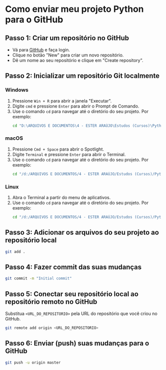 # Como enviar meu projeto Python para o GitHub

## Passo 1: Criar um repositório no GitHub
- Vá para [GitHub](https://github.com) e faça login.
- Clique no botão "New" para criar um novo repositório.
- Dê um nome ao seu repositório e clique em "Create repository".

## Passo 2: Inicializar um repositório Git localmente
### Windows
1. Pressione `Win + R` para abrir a janela "Executar".
2. Digite `cmd` e pressione `Enter` para abrir o Prompt de Comando.
3. Use o comando `cd` para navegar até o diretório do seu projeto. Por exemplo:
   ```sh
   cd "D:\ARQUIVOS E DOCUMENTOS\4 - ESTER ARAÚJO\Estudos (Cursos)\Python - Pythonando\Projetos\Aula 3 dnv"
   ```

### macOS
1. Pressione `Cmd + Space` para abrir o Spotlight.
2. Digite `Terminal` e pressione `Enter` para abrir o Terminal.
3. Use o comando `cd` para navegar até o diretório do seu projeto. Por exemplo:
   ```sh
   cd "/d:/ARQUIVOS E DOCUMENTOS/4 - ESTER ARAÚJO/Estudos (Cursos)/Python - Pythonando/Projetos/Aula 3 dnv"
   ```

### Linux
1. Abra o Terminal a partir do menu de aplicativos.
2. Use o comando `cd` para navegar até o diretório do seu projeto. Por exemplo:
   ```sh
   cd "/d:/ARQUIVOS E DOCUMENTOS/4 - ESTER ARAÚJO/Estudos (Cursos)/Python - Pythonando/Projetos/Aula 3 dnv"
   ```

## Passo 3: Adicionar os arquivos do seu projeto ao repositório local
```sh
git add .
```

## Passo 4: Fazer commit das suas mudanças
```sh
git commit -m "Initial commit"
```

## Passo 5: Conectar seu repositório local ao repositório remoto no GitHub
Substitua `<URL_DO_REPOSITORIO>` pela URL do repositório que você criou no GitHub.
```sh
git remote add origin <URL_DO_REPOSITORIO>
```

## Passo 6: Enviar (push) suas mudanças para o GitHub
```sh
git push -u origin master
```

